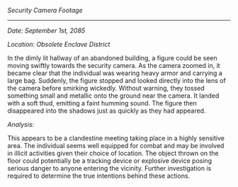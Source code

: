 
*Security Camera Footage*

---

*Date: September 1st, 2085*

*Location: Obsolete Enclave District*

In the dimly lit hallway of an abandoned building, a figure could be seen moving swiftly towards the security camera. As the camera zoomed in, it became clear that the individual was wearing heavy armor and carrying a large bag. Suddenly, the figure stopped and looked directly into the lens of the camera before smirking wickedly. Without warning, they tossed something small and metallic onto the ground near the camera. It landed with a soft thud, emitting a faint humming sound. The figure then disappeared into the shadows just as quickly as they had appeared.

*Analysis:*

This appears to be a clandestine meeting taking place in a highly sensitive area. The individual seems well equipped for combat and may be involved in illicit activities given their choice of location. The object thrown on the floor could potentially be a tracking device or explosive device posing serious danger to anyone entering the vicinity. Further investigation is required to determine the true intentions behind these actions.